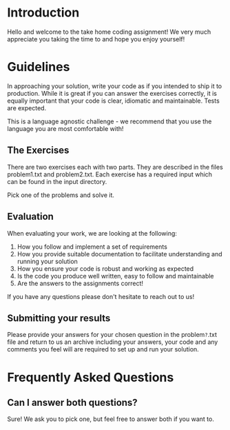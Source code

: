 # Introduction

Hello and welcome to the take home coding assignment! We very much appreciate you taking the time to and hope you enjoy yourself!

# Guidelines
In approaching your solution, write your code as if you intended to ship it to production. While it is great if you can answer the exercises correctly, it is equally important that your code is clear, idiomatic and maintainable. Tests are expected. 

This is a language agnostic challenge - we recommend that you use the language you are most comfortable with!

## The Exercises
There are two exercises each with two parts. They are described in the files problem1.txt and problem2.txt. Each exercise has a required input which can be found in the input directory.

Pick one of the problems and solve it. 

## Evaluation
When evaluating your work, we are looking at the following:
1. How you follow and implement a set of requirements
1. How you provide suitable documentation to facilitate understanding and running your solution
1. How you ensure your code is robust and working as expected
1. Is the code you produce well written, easy to follow and maintainable
1. Are the answers to the assignments correct!

If you have any questions please don't hesitate to reach out to us!

## Submitting your results
Please provide your answers for your chosen question in the problem`?`.txt file and return to us an archive including your answers, your code and any comments you feel will are required to set up and run your solution.

# Frequently Asked Questions
## Can I answer both questions?
Sure! We ask you to pick one, but feel free to answer both if you want to.


